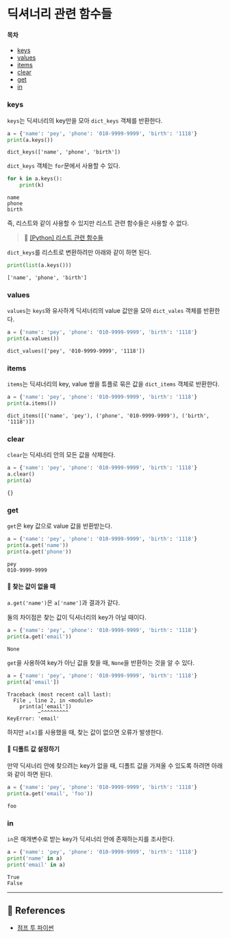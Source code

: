 # 딕셔너리 관련 함수들
#### 목차
- [keys](#keys)
- [values](#values)
- [items](#items)
- [clear](#clear)
- [get](#get)
- [in](#in)

### keys
`keys`는 딕셔너리의 key만을 모아 `dict_keys` 객체를 반환한다.

```python
a = {'name': 'pey', 'phone': '010-9999-9999', 'birth': '1118'}
print(a.keys())
```
```
dict_keys(['name', 'phone', 'birth'])
```

`dict_keys` 객체는 `for`문에서 사용할 수 있다.

```python
for k in a.keys():
    print(k)
```
```
name
phone
birth
```

즉, 리스트와 같이 사용할 수 있지만 리스트 관련 함수들은 사용할 수 없다.
> 📌 [[Python] 리스트 관련 함수들](https://github.com/sieunp06/TIL/blob/main/Python/List-related-functions.md)

`dict_keys`를 리스트로 변환하려만 아래와 같이 하면 된다.

```python
print(list(a.keys()))
```
```
['name', 'phone', 'birth']
```

### values
`values`는 `keys`와 유사하게 딕셔너리의 value 값만을 모아 `dict_vales` 객체를 반환한다.

```python
a = {'name': 'pey', 'phone': '010-9999-9999', 'birth': '1118'}
print(a.values())
```
```
dict_values(['pey', '010-9999-9999', '1118'])
```

### items
`items`는 딕셔너리의 key, value 쌍을 튜플로 묶은 값을 `dict_items` 객체로 반환한다.

```python
a = {'name': 'pey', 'phone': '010-9999-9999', 'birth': '1118'}
print(a.items())
```
```
dict_items([('name', 'pey'), ('phone', '010-9999-9999'), ('birth', '1118')])
```

### clear
`clear`는 딕셔너리 안의 모든 값을 삭제한다.

```python
a = {'name': 'pey', 'phone': '010-9999-9999', 'birth': '1118'}
a.clear()
print(a)
```
```
{}
```

### get
`get`은 key 값으로 value 값을 반환받는다.

```python
a = {'name': 'pey', 'phone': '010-9999-9999', 'birth': '1118'}
print(a.get('name'))
print(a.get('phone'))
```
```
pey
010-9999-9999
```

#### 📌 찾는 값이 없을 때
`a.get('name')`은 `a['name']`과 결과가 같다.

둘의 차이점은 찾는 값이 딕셔너리의 key가 아닐 때이다.

```python
a = {'name': 'pey', 'phone': '010-9999-9999', 'birth': '1118'}
print(a.get('email'))
```
```
None
```
`get`을 사용하여 key가 아닌 값을 찾을 때, `None`을 반환하는 것을 알 수 있다.

```python
a = {'name': 'pey', 'phone': '010-9999-9999', 'birth': '1118'}
print(a['email'])
```
```
Traceback (most recent call last):
  File , line 2, in <module>
    print(a['email'])
          ~^^^^^^^^^
KeyError: 'email'
```
하지만 `a[x]`를 사용했을 때, 찾는 값이 없으면 오류가 발생한다.

#### 📌 디폴트 값 설정하기
만약 딕셔너리 안에 찾으려는 key가 없을 때, 디폴트 값을 가져올 수 있도록 하려면 아래와 같이 하면 된다.

```python
a = {'name': 'pey', 'phone': '010-9999-9999', 'birth': '1118'}
print(a.get('email', 'foo'))
```
```
foo
```

### in
`in`은 매개변수로 받는 key가 딕셔너리 안에 존재하는지를 조사한다.

```python
a = {'name': 'pey', 'phone': '010-9999-9999', 'birth': '1118'}
print('name' in a)
print('email' in a)
```
```
True
False
```

-----
## 💎 References
- [점프 투 파이썬](https://wikidocs.net/16#_8)